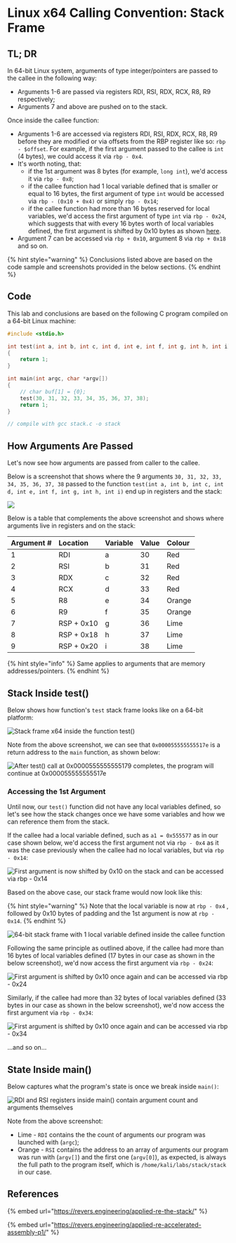 # Linux x64 Calling Convention: Stack Frame

## TL; DR

In 64-bit Linux system, arguments of type integer/pointers are passed to the callee in the following way:

* Arguments 1-6 are passed via registers RDI, RSI, RDX, RCX, R8, R9 respectively;
* Arguments 7 and above are pushed on to the stack.

Once inside the callee function:

* Arguments 1-6 are accessed via registers RDI, RSI, RDX, RCX, R8, R9 before they are modified or via  offsets from the RBP register like so: `rbp - $offset`. For example, if the first argument passed to the callee is `int` \(4 bytes\), we could access it via `rbp - 0x4`. 
* It's worth noting, that:
  * if the 1st argument was 8 bytes \(for example, `long int`\), we'd access it via `rbp - 0x8`;
  * if the callee function had 1 local variable defined that is smaller or equal to 16 bytes, the first argument of type `int` would be accessed via `rbp - (0x10 + 0x4)` or simply `rbp - 0x14`;
  * if the callee function had more than 16 bytes reserved for local variables, we'd access the first argument of type `int` via `rbp - 0x24`, which suggests that with every 16 bytes worth of local variables defined, the first argument is shifted by 0x10 bytes as shown [here](linux-x64-calling-convention-stack-frame.md#accessing-1st-argument).
* Argument 7 can be accessed via `rbp + 0x10`, argument 8 via `rbp + 0x18` and so on.

{% hint style="warning" %}
Conclusions listed above are based on the code sample and screenshots provided in the below sections.
{% endhint %}

## Code

This lab and conclusions are based on the following C program compiled on a 64-bit Linux machine:

```cpp
#include <stdio.h>

int test(int a, int b, int c, int d, int e, int f, int g, int h, int i)
{
    return 1;
}

int main(int argc, char *argv[])
{
    // char buf[1] = {0};
    test(30, 31, 32, 33, 34, 35, 36, 37, 38);
    return 1;
}

// compile with gcc stack.c -o stack
```

## How Arguments Are Passed

Let's now see how arguments are passed from caller to the callee.

Below is a screenshot that shows where the 9 arguments `30, 31, 32, 33, 34, 35, 36, 37, 38` passed to the function `test(int a, int b, int c, int d, int e, int f, int g, int h, int i)` end up in registers and the stack:

![](../../.gitbook/assets/image%20%28866%29.png)

Below is a table that complements the above screenshot and shows where arguments live in registers and on the stack:

| Argument \# | Location | Variable | Value | Colour |
| :--- | :--- | :--- | :--- | :--- |
| 1 | RDI | a | 30 | Red |
| 2 | RSI | b | 31 | Red |
| 3 | RDX | c | 32 | Red |
| 4 | RCX | d | 33 | Red |
| 5 | R8 | e | 34 | Orange |
| 6 | R9 | f | 35 | Orange |
| 7 | RSP + 0x10 | g | 36 | Lime |
| 8 | RSP + 0x18 | h | 37 | Lime |
| 9 | RSP + 0x20 | i | 38 | Lime |

{% hint style="info" %}
Same applies to arguments that are memory addresses/pointers.
{% endhint %}

## Stack Inside test\(\)

Below shows how function's `test` stack frame looks like on a 64-bit platform:

![Stack frame x64 inside the function test\(\)](../../.gitbook/assets/image%20%28884%29.png)

Note from the above screenshot, we can see that `0x000055555555517e` is a return address to the `main` function, as shown below:

![After test\(\) call at 0x0000555555555179 completes, the program will continue at 0x000055555555517e](../../.gitbook/assets/image%20%28876%29.png)

### Accessing the 1st Argument

Until now, our `test()` function did not have any local variables defined, so let's see how the stack changes once we have some variables and how we can reference them from the stack.

If the callee had a local variable defined, such as `a1 = 0x555577` as in our case shown below, we'd access the first argument not via `rbp - 0x4` as it was the case previously when the callee had no local variables, but via `rbp - 0x14`:

![First argument is now shifted by 0x10 on the stack and can be accessed via rbp - 0x14](../../.gitbook/assets/image%20%28887%29.png)

Based on the above case, our stack frame would now look like this:

{% hint style="warning" %}
Note that the local variable is now at `rbp - 0x4` , followed by 0x10 bytes of padding and the 1st argument is now at `rbp - 0x14`.
{% endhint %}

![64-bit stack frame with 1 local variable defined inside the callee function](../../.gitbook/assets/image%20%28878%29.png)

Following the same principle as outlined above, if the callee had more than 16 bytes of local variables defined \(17 bytes in our case as shown in the below screenshot\), we'd now access the first argument via `rbp - 0x24`:

![First argument is shifted by 0x10 once again and can be accessed via rbp - 0x24](../../.gitbook/assets/image%20%28877%29.png)

Similarly, if the callee had more than 32 bytes of local variables defined \(33 bytes in our case as shown in the below screenshot\), we'd now access the first argument via `rbp - 0x34`:

![First argument is shifted by 0x10 once again and can be accessed via rbp - 0x34](../../.gitbook/assets/image%20%28881%29.png)

...and so on...

## State Inside main\(\)

Below captures what the program's state is once we break inside `main()`:

![RDI and RSI registers inside main\(\) contain argument count and arguments themselves](../../.gitbook/assets/image%20%28869%29.png)

Note from the above screenshot:

* Lime - `RDI` contains the the count of arguments our program was launched with \(`argc`\);
* Orange - `RSI` contains the address to an array of arguments our program was run with \(`argv[]`\) and the first one \(`argv[0]`\), as expected, is always the full path to the program itself, which is `/home/kali/labs/stack/stack` in our case.

## References

{% embed url="https://revers.engineering/applied-re-the-stack/" %}

{% embed url="https://revers.engineering/applied-re-accelerated-assembly-p1/" %}

